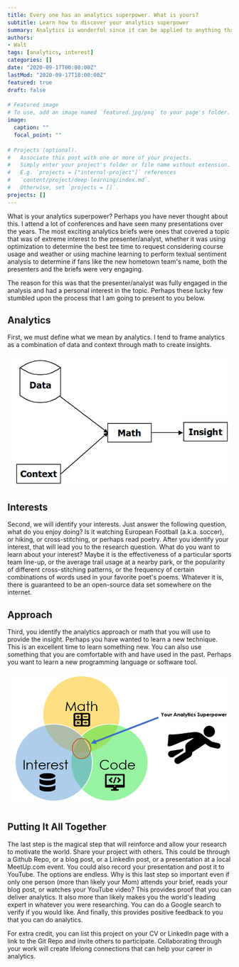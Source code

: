 ```yaml
---
title: Every one has an analytics superpower. What is yours?
subtitle: Learn how to discover your analytics superpower
summary: Analytics is wonderful since it can be applied to anything that has data. Everyone has interests that can be combined with analytics in unique ways to make them the world's leading analytics expert in that specific interest area.
authors:
- Walt
tags: [analytics, interest]
categories: []
date: "2020-09-17T00:00:00Z"
lastMod: "2020-09-17T18:00:00Z"
featured: true
draft: false

# Featured image
# To use, add an image named `featured.jpg/png` to your page's folder. 
image:
  caption: ""
  focal_point: ""

# Projects (optional).
#   Associate this post with one or more of your projects.
#   Simply enter your project's folder or file name without extension.
#   E.g. `projects = ["internal-project"]` references 
#   `content/project/deep-learning/index.md`.
#   Otherwise, set `projects = []`.
projects: []
---
```


What is your analytics superpower? Perhaps you have never thought about this. I attend a lot of conferences and have seen many presentations over the years. The most exciting analytics briefs were ones that covered a topic that was of extreme interest to the presenter/analyst, whether it was using optimization to determine the best tee time to request considering course usage and weather or using machine learning to perform textual sentiment analysis to determine if fans like the new hometown team's name, both the presenters and the briefs were very engaging. 

The reason for this was that the presenter/analyst was fully engaged in the analysis and had a personal interest in the topic. Perhaps these lucky few stumbled upon the process that I am going to present to you below.

## Analytics

First, we must define what we mean by analytics. I tend to frame analytics as a combination of data and context through math to create insights. 

![](./analytics.png)

## Interests

Second, we will identify your interests. Just answer the following question, what do you enjoy doing? Is it watching European Football (a.k.a. soccer), or hiking, or cross-stitching, or perhaps read poetry. After you identify your interest, that will lead you to the research question. What do you want to learn about your interest? Maybe it is the effectiveness of a particular sports team line-up, or the average trail usage at a nearby park, or the popularity of different cross-stitching patterns, or the frequency of certain combinations of words used in your favorite poet's poems. Whatever it is, there is guaranteed to be an open-source data set somewhere on the internet. 

## Approach

Third, you identify the analytics approach or math that you will use to provide the insight. Perhaps you have wanted to learn a new technique. This is an excellent time to learn something new. You can also use something that you are comfortable with and have used in the past. Perhaps you want to learn a new programming language or software tool.

![](./superpower.png)

## Putting It All Together

The last step is the magical step that will reinforce and allow your research to motivate the world. Share your project with others. This could be through a Github Repo, or a blog post, or a LinkedIn post, or a presentation at a local MeetUp.com event. You could also record your presentation and post it to YouTube. The options are endless. Why is this last step so important even if only one person (more than likely your Mom) attends your brief, reads your blog post, or watches your YouTube video? This provides proof that you can deliver analytics. It also more than likely makes you the world's leading expert in whatever you were researching. You can do a Google search to verify if you would like. And finally, this provides positive feedback to you that you can do analytics.

For extra credit, you can list this project on your CV or LinkedIn page with a link to the Git Repo and invite others to participate. Collaborating through your work will create lifelong connections that can help your career in analytics. 